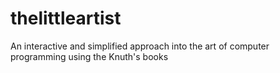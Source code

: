 # thelittleartist
An interactive and simplified approach into the art of computer programming using the Knuth's books
